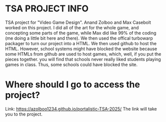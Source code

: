 # TSA PROJECT INFO
TSA project for "Video Game Design". Anand Zolboo and Max Casebolt worked on this project. I did all of the art for the whole game, and concepting some parts of the game, while Max did like 99% of the coding (me doing a little bit here and there). We then used the offical turbowarp packager to turn our project into a HTML. We then used github to host the HTML. However, school systems might have blocked the website because some HTMLs from github are used to host games, which, well, if you put the pieces together. you will find that schools never really liked students playing games in class. Thus, some schools could have blocked the site.
# Where should I go to access the project?
Link: https://azolboo1234.github.io/portalistic-TSA-2025/ The link will take you to the project.
